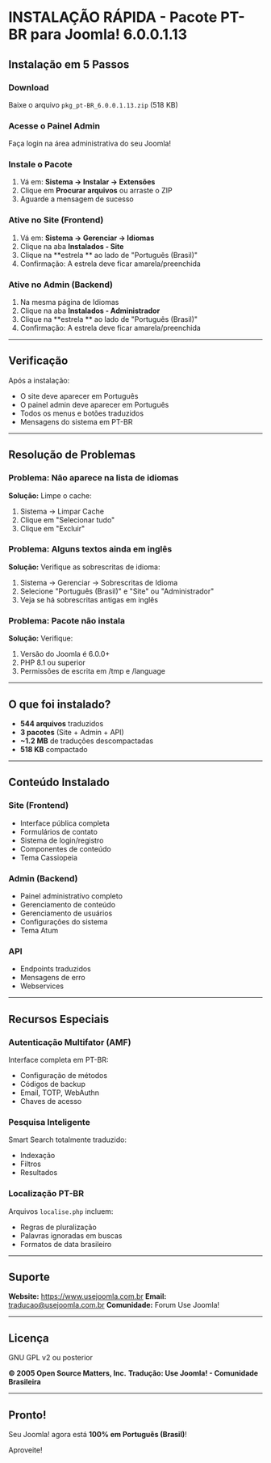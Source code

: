 # INSTALAÇÃO RÁPIDA - Pacote PT-BR para Joomla! 6.0.0.1.13

## Instalação em 5 Passos

### Download
Baixe o arquivo `pkg_pt-BR_6.0.0.1.13.zip` (518 KB)

### Acesse o Painel Admin
Faça login na área administrativa do seu Joomla!

### Instale o Pacote
1. Vá em: **Sistema → Instalar → Extensões**
2. Clique em **Procurar arquivos** ou arraste o ZIP
3. Aguarde a mensagem de sucesso 

### Ative no Site (Frontend)
1. Vá em: **Sistema → Gerenciar → Idiomas**
2. Clique na aba **Instalados - Site**
3. Clique na **estrela ** ao lado de "Português (Brasil)"
4. Confirmação: A estrela deve ficar amarela/preenchida

### Ative no Admin (Backend)
1. Na mesma página de Idiomas
2. Clique na aba **Instalados - Administrador**
3. Clique na **estrela ** ao lado de "Português (Brasil)"
4. Confirmação: A estrela deve ficar amarela/preenchida

---

## Verificação

Após a instalação:

- O site deve aparecer em Português
- O painel admin deve aparecer em Português
- Todos os menus e botões traduzidos
- Mensagens do sistema em PT-BR

---

## Resolução de Problemas

### Problema: Não aparece na lista de idiomas
**Solução:** Limpe o cache:
1. Sistema → Limpar Cache
2. Clique em "Selecionar tudo"
3. Clique em "Excluir"

### Problema: Alguns textos ainda em inglês
**Solução:** Verifique as sobrescritas de idioma:
1. Sistema → Gerenciar → Sobrescritas de Idioma
2. Selecione "Português (Brasil)" e "Site" ou "Administrador"
3. Veja se há sobrescritas antigas em inglês

### Problema: Pacote não instala
**Solução:** Verifique:
1. Versão do Joomla é 6.0.0+
2. PHP 8.1 ou superior
3. Permissões de escrita em /tmp e /language

---

## O que foi instalado?

- **544 arquivos** traduzidos
- **3 pacotes** (Site + Admin + API)
- **~1.2 MB** de traduções descompactadas
- **518 KB** compactado

---

## Conteúdo Instalado

### Site (Frontend)
- Interface pública completa
- Formulários de contato
- Sistema de login/registro
- Componentes de conteúdo
- Tema Cassiopeia

### Admin (Backend)
- Painel administrativo completo
- Gerenciamento de conteúdo
- Gerenciamento de usuários
- Configurações do sistema
- Tema Atum

### API
- Endpoints traduzidos
- Mensagens de erro
- Webservices

---

## Recursos Especiais

### Autenticação Multifator (AMF)
Interface completa em PT-BR:
- Configuração de métodos
- Códigos de backup
- Email, TOTP, WebAuthn
- Chaves de acesso

### Pesquisa Inteligente
Smart Search totalmente traduzido:
- Indexação
- Filtros
- Resultados

### Localização PT-BR
Arquivos `localise.php` incluem:
- Regras de pluralização
- Palavras ignoradas em buscas
- Formatos de data brasileiro

---

## Suporte

**Website:** https://www.usejoomla.com.br
**Email:** traducao@usejoomla.com.br
**Comunidade:** Forum Use Joomla!

---

## Licença

GNU GPL v2 ou posterior

**© 2005 Open Source Matters, Inc.**
**Tradução: Use Joomla! - Comunidade Brasileira**

---

## Pronto!

Seu Joomla! agora está **100% em Português (Brasil)**!

Aproveite! 
